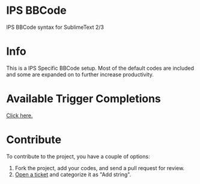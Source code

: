 IPS BBCode
==========

IPS BBCode syntax for SublimeText 2/3

Info
====
This is a IPS Specific BBCode setup. Most of the default codes are included and some are expanded on to further increase productivity.

Available Trigger Completions
=============================
<a href="https://github.com/Skullmonkey/IPS-BBCode/wiki">Click here.</a>

Contribute
==========
To contribute to the project, you have a couple of options:


1. Fork the project, add your codes, and send a pull request for review.
2. <a href="https://github.com/Skullmonkey/IPS-BBCode/issues/new">Open a ticket</a> and categorize it as "Add string".